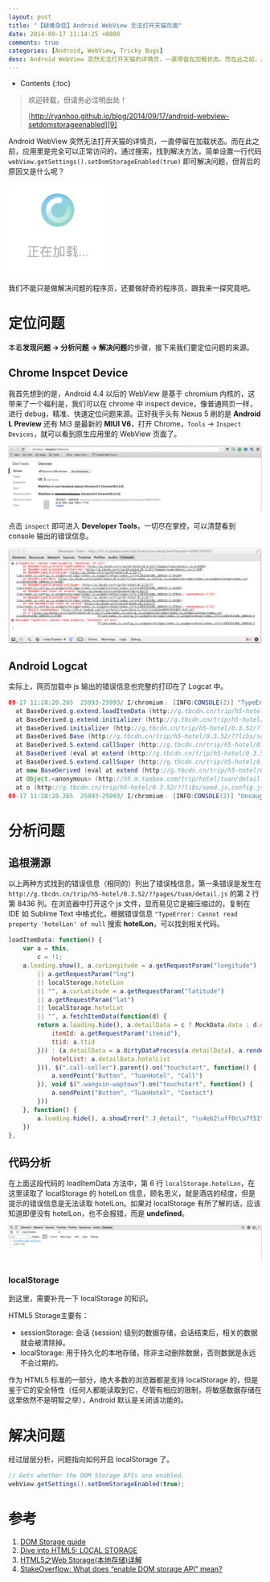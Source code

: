 ```yaml
---
layout: post
title: "【疑难杂症】Android WebView 无法打开天猫页面"
date: 2014-09-17 11:14:25 +0800
comments: true
categories: [Android, WebView, Tricky Bugs]
desc: Android WebView 突然无法打开天猫的详情页，一直停留在加载状态。而在此之前，应用里是完全可以正常访问的，简单设置一行代码 webView.getSettings().setDomStorageEnabled(true) 即可解决，但背后的原因又是什么呢？
---
```


* Contents
{:toc}

> 欢迎转载，但请务必注明出处！
>
> [http://ryanhoo.github.io/blog/2014/09/17/android-webview-setdomstorageenabled][9]

Android WebView 突然无法打开天猫的详情页，一直停留在加载状态。而在此之前，应用里是完全可以正常访问的，通过搜索，找到解决方法，简单设置一行代码 
``webView.getSettings().setDomStorageEnabled(true)`` 即可解决问题，但背后的原因又是什么呢？

![Android WebView Can't Load TMall Pages][1]

我们不能只是做解决问题的程序员，还要做好奇的程序员，跟我来一探究竟吧。

# 定位问题

本着**发现问题 -> 分析问题 -> 解决问题**的步骤，接下来我们要定位问题的来源。

## Chrome Inspcet Device

我首先想到的是，Android 4.4 以后的 WebView 是基于 chromium 内核的，这带来了一个福利是，我们可以在 chrome 中 inspect device，像普通网页一样，进行 debug，精准、快速定位问题来源。正好我手头有 Nexus 5 刷的是 **Android L Preview** 还有 Mi3 是最新的 **MIUI V6**，打开 Chrome，``Tools`` -> ``Inspect Devices``，就可以看到原生应用里的 WebView 页面了。

![Chrome Inspect Devices][2]

点击 ``inspect`` 即可进入 **Developer Tools**，一切尽在掌控，可以清楚看到 console 输出的错误信息。

![Chrome Developer Tools][3]

## Android Logcat

实际上，网页加载中 js 输出的错误信息也完整的打印在了 Logcat 中。

```java
09-17 11:28:20.265  25993-25993/ I/chromium﹕ [INFO:CONSOLE(2)] "TypeError: Cannot read property 'hotelLon' of null
  at BaseDerived.g.extend.loadItemData (http://g.tbcdn.cn/trip/h5-hotel/0.3.52/??pages/tuan/detail.js:2:8436)
  at BaseDerived.g.extend.initializer (http://g.tbcdn.cn/trip/h5-hotel/0.3.52/??pages/tuan/detail.js:2:340)
  at BaseDerived.initializer (http://g.tbcdn.cn/trip/h5-hotel/0.3.52/??libs/seed.js,config.js,widgets/bridge/index.js,widgets/mtop/index.js?v=1203354280_108918:3:24184)
  at BaseDerived.Base (http://g.tbcdn.cn/trip/h5-hotel/0.3.52/??libs/seed.js,config.js,widgets/bridge/index.js,widgets/mtop/index.js?v=1203354280_108918:3:24486)
  at BaseDerived.S.extend.callSuper (http://g.tbcdn.cn/trip/h5-hotel/0.3.52/??libs/seed.js,config.js,widgets/bridge/index.js,widgets/mtop/index.js?v=1203354280_108918:3:26305)
  at BaseDerived (eval at extend (http://g.tbcdn.cn/trip/h5-hotel/0.3.52/??libs/seed.js,config.js,widgets/bridge/index.js,widgets/mtop/index.js?v=1203354280_108918:3:27954), <anonymous>:1:51)
  at BaseDerived.S.extend.callSuper (http://g.tbcdn.cn/trip/h5-hotel/0.3.52/??libs/seed.js,config.js,widgets/bridge/index.js,widgets/mtop/index.js?v=1203354280_108918:3:26305)
  at new BaseDerived (eval at extend (http://g.tbcdn.cn/trip/h5-hotel/0.3.52/??libs/seed.js,config.js,widgets/bridge/index.js,widgets/mtop/index.js?v=1203354280_108918:3:27954), <anonymous>:1:51)
  at Object.<anonymous> (http://h5.m.taobao.com/trip/hotel/tuan/detail.html?itemId=40987076007:426:22)
  at o (http://g.tbcdn.cn/trip/h5-hotel/0.3.52/??libs/seed.js,config.js,widgets/bridge/index.js,widgets/mtop/index.js?v=1203354280_108918:3:4799)", source: http://g.tbcdn.cn/trip/h5-hotel/0.3.52/??libs/seed.js,config.js,widgets/bridge/index.js,widgets/mtop/index.js?v=1203354280_108918 (2)
09-17 11:28:20.265  25993-25993/ I/chromium﹕ [INFO:CONSOLE(2)] "Uncaught TypeError: Cannot read property 'hotelLon' of null", source: http://g.tbcdn.cn/trip/h5-hotel/0.3.52/??libs/seed.js,config.js,widgets/bridge/index.js,widgets/mtop/index.js?v=1203354280_108918 (2)
```

# 分析问题

## 追根溯源

以上两种方式找到的错误信息（相同的）列出了错误栈信息，第一条错误是发生在 ``http://g.tbcdn.cn/trip/h5-hotel/0.3.52/??pages/tuan/detail.js`` 的第 2 行第 8436 列。在浏览器中打开这个 js 文件，显而易见它是被压缩过的，复制在 IDE 如 Sublime Text 中格式化，根据错误信息 ``"TypeError: Cannot read property 'hotelLon' of null`` 搜索 **hotelLon**，可以找到相关代码。

```javascript
loadItemData: function() {
	var a = this,
		c = !1;
	a.loading.show(), a.curLongitude = a.getRequestParam("longitude") 
		|| a.getRequestParam("lng") 
		|| localStorage.hotelLon 
		|| "", a.curLatitude = a.getRequestParam("latitude") 
		|| a.getRequestParam("lat") 
		|| localStorage.hotelLat 
		|| "", a.fetchItemData(function(d) {
		return a.loading.hide(), a.detailData = c ? MockData.data : d.data, $.isEmptyObject(d.data) && !c ? d.ret && d.ret[0] ? void a.showError(".J_detail", d.ret[0].split("::")[1].split("##")[0] + o) : void a.showError(".J_detail", "\u4eb2\uff0c\u8be5\u9152\u5e97\u6682\u65e0\u56e2\u8d2d\u4fe1\u606f\u3002" + o) : "1" == a.detailData.isPreItem ? void(window.location.href = b("http://h5.m.taobao.com/awp/core/detail.htm?id=${itemId}&ttid=${ttid}", {
			itemId: a.getRequestParam("itemid"),
			ttid: a.ttid
		})) : (a.detailData = a.dirtyDataProcess(a.detailData), a.render($(".J_detail"), a.detailData), a.renderTitle(a.detailData), a.countdownInit(), a.submitButtonStatusInit(), n.init(function() {}), a.sliderInit(), a.detailData.propertiesMap && a.skuModule.init($(".J_sku"), a.detailData), a.priceModule.init($(".J_discount")), a.loadRateInfo(a.detailData.hotelList[0].hid, a.detailData.hotelList[0].shid), a.bindSliderClick(), a.bindServiceClick(), a.bindRateClick(), a.bindSubHallClick(), a.bindDescClick(), a.bindMapClick(), a.bindSkuModuleEvent(), a.bindRecommendItemClick(), a.bindFavoriteClick(), a.bindShareClick(), a.bindSubmitEvent(), a.isTripClient() && ($(".J_discount").removeClass("sticky"), $(".J_favorite").hide(), $(".fav-line").hide()), i.locStorage.set("hotel-tuan-detailHotelList", JSON.stringify({
			hotelList: a.detailData.hotelList
		})), $(".call-seller").parent().on("touchstart", function() {
			a.sendPoint("Button", "TuanHotel", "Call")
		}), void $(".wangxin-waptowx").on("touchstart", function() {
			a.sendPoint("Button", "TuanHotel", "Contact")
		}))
	}, function() {
		a.loading.hide(), a.showError(".J_detail", "\u4eb2\uff0c\u7f51\u7edc\u5f00\u5c0f\u5dee\uff0c\u8bfb\u53d6\u6570\u636e\u5931\u8d25\u3002" + o)
	})
},
```

## 代码分析

在上面这段代码的 loadItemData 方法中，第 6 行 ``localStorage.hotelLon``，在这里读取了 localStorage 的 hotelLon 信息，顾名思义，就是酒店的经度，但是提示的错误信息是无法读取 hotelLon。如果对 localStorage 有所了解的话，应该知道即便没有 hotelLon，也不会报错，而是 **undefined**。

![localStorage fetch a non-existed variable][4]

### localStorage

到这里，需要补充一下 localStorage 的知识。

HTML5 Storage主要有：

- sessionStorage: 会话 (session) 级别的数据存储，会话结束后，相关的数据就会被清除掉。
- localStorage: 用于持久化的本地存储，除非主动删除数据，否则数据是永远不会过期的。

作为 HTML5 标准的一部分，绝大多数的浏览器都是支持 localStorage 的，但是鉴于它的安全特性（任何人都能读取到它，尽管有相应的限制，将敏感数据存储在这里依然不是明智之举），Android 默认是关闭该功能的。

# 解决问题

经过层层分析，问题指向如何开启 localStorage 了。

```java
// Gets whether the DOM Storage APIs are enabled.
webView.getSettings().setDomStorageEnabled(true);
```

# 参考
1. [DOM Storage guide][5]
2. [Dive into HTML5: LOCAL STORAGE][6]
3. [HTML5之Web Storage(本地存储)详解][7]
4. [StakeOverflow: What does “enable DOM storage API” mean?][8]

[1]: /images/blog/android/34cb73b6bb0dfbac04b1f50d6a58c05a.png
[2]: /images/blog/android/d5681ec2448ebb4bfd6e22eb805d7ad6.png
[3]: /images/blog/android/45c5b879756949cb1e70523f5aad0276.png
[4]: /images/blog/android/e6ff9ad286da4dae4c75ea3613980ff5.png
[5]: https://developer.mozilla.org/en-US/docs/Web/Guide/API/DOM/Storage
[6]: http://diveintohtml5.info/detect.html
[7]: http://blog.baiwand.com/?post=184
[8]: http://stackoverflow.com/questions/5858760/what-does-enable-dom-storage-api-mean
[9]: http://ryanhoo.github.io/blog/2014/09/17/android-webview-setdomstorageenabled